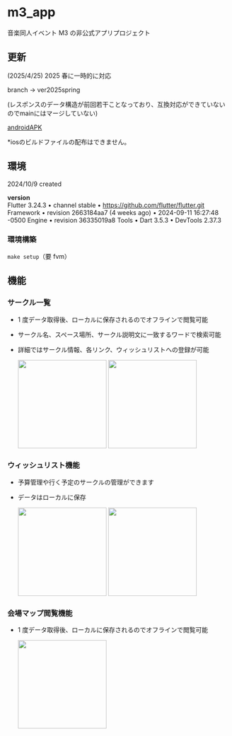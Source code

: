 # m3_app

音楽同人イベント M3 の非公式アプリプロジェクト

## 更新

(2025/4/25)
2025 春に一時的に対応

branch → ver2025spring

(レスポンスのデータ構造が前回若干ことなっており、互換対応ができていないのでmainにはマージしていない)

[androidAPK](https://drive.google.com/drive/folders/1yLqPOpCbROfYeZSzF7jMl8pq716PPKSq?usp=sharing)

*iosのビルドファイルの配布はできません。

## 環境

2024/10/9 created

**version**  
Flutter 3.24.3 • channel stable • https://github.com/flutter/flutter.git
Framework • revision 2663184aa7 (4 weeks ago) • 2024-09-11 16:27:48 -0500
Engine • revision 36335019a8
Tools • Dart 3.5.3 • DevTools 2.37.3

### 環境構築

`make setup`（要 fvm）

## 機能

### サークル一覧

- 1 度データ取得後、ローカルに保存されるのでオフラインで閲覧可能
- サークル名、スペース場所、サークル説明文に一致するワードで検索可能
- 詳細ではサークル情報、各リンク、ウィッシュリストへの登録が可能

  <img src="https://github.com/user-attachments/assets/6937b880-712b-40e5-971e-4dd023938791" width =200>
  <img src="https://github.com/user-attachments/assets/9aadc7ec-08ac-4a1a-a8b1-e98c9926686a" width =200>

### ウィッシュリスト機能

- 予算管理や行く予定のサークルの管理ができます
- データはローカルに保存
  
  <img src="https://github.com/user-attachments/assets/c8aa3781-fa3c-4fef-b8a9-15e70ccca5f2" width =200>
  <img src="https://github.com/user-attachments/assets/1924875d-5c9d-4210-9d97-74c0f6a260cf" width =200>

### 会場マップ閲覧機能

- 1 度データ取得後、ローカルに保存されるのでオフラインで閲覧可能
  
  <img src="https://github.com/user-attachments/assets/6511006d-6c65-4e61-9038-f8c520668edd" width =200>
